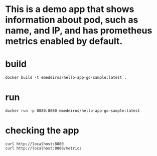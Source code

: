 # This is a demo app that shows information about pod, such as name, and IP, and has prometheus metrics enabled by default.

# build

```
docker build -t emedeiros/hello-app-go-sample:latest .
```

# run

```
docker run -p 8080:8080 emedeiros/hello-app-go-sample:latest
```

# checking the app
```
curl http://localhost:8080
curl http://localhost:8080/metrics
```